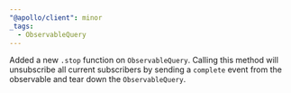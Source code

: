 ```yaml
---
"@apollo/client": minor
_tags:
  - ObservableQuery
---
```


Added a new `.stop` function on `ObservableQuery`.
Calling this method will unsubscribe all current subscribers by sending a `complete` event from the observable and tear down the `ObservableQuery`.
